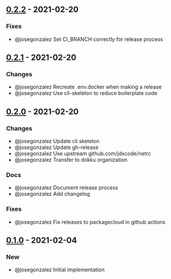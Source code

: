 ## [0.2.2](https://github.com/dokku/netrc/compare/v0.2.1...v0.2.2) - 2021-02-20

### Fixes

- @josegonzalez Set CI_BRANCH correctly for release process

## [0.2.1](https://github.com/dokku/netrc/compare/v0.2.0...v0.2.1) - 2021-02-20

### Changes

- @josegonzalez Recreate .env.docker when making a release
- @josegonzalez Use cli-skeleton to reduce boilerplate code

## [0.2.0](https://github.com/dokku/netrc/compare/v0.1.0...v0.2.0) - 2021-02-20

### Changes

- @josegonzalez Update cli skeleton
- @josegonzalez Update gh-release
- @josegonzalez Use upstream github.com/jdxcode/netrc
- @josegonzalez Transfer to dokku organization

### Docs

- @josegonzalez Document release process
- @josegonzalez Add changelog

### Fixes

- @josegonzalez Fix releases to packagecloud in github actions

## [0.1.0](https://github.com/dokku/go-netrc/compare/d7ab1b3801669bc8bb5a603946305ffa38d15bc1...v0.1.0) - 2021-02-04

### New

- @josegonzalez Initial implementation
